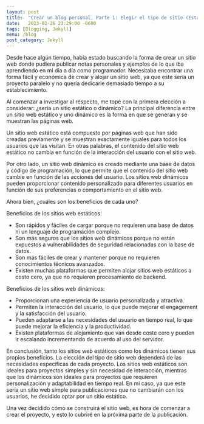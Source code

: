 ```yaml
---
layout: post
title:  "Crear un blog personal, Parte 1: Elegir el tipo de sitio (Estatico vs Dinamico)"
date:   2023-02-26 23:29:00 -0600
tags: [Blogging, Jekyll]
menu: /blog
post_category: Jekyll
---
```

Desde hace algún tiempo, había estado buscando la forma de crear un sitio web donde pudiera publicar notas personales y ejemplos de lo que iba aprendiendo en mi día a día como programador. Necesitaba encontrar una forma fácil y económica de crear y alojar un sitio web, ya que este sería un proyecto paralelo y no quería dedicarle demasiado tiempo a su establecimiento.
<!--more-->

Al comenzar a investigar al respecto, me topé con la primera elección a considerar: ¿sería un sitio estático o dinámico? La principal diferencia entre un sitio web estático y uno dinámico es la forma en que se generan y se muestran las páginas web.

Un sitio web estático está compuesto por páginas web que han sido creadas previamente y se muestran exactamente iguales para todos los usuarios que las visitan. En otras palabras, el contenido del sitio web estático no cambia en función de la interacción del usuario con el sitio web.

Por otro lado, un sitio web dinámico es creado mediante una base de datos y código de programación, lo que permite que el contenido del sitio web cambie en función de las acciones del usuario. Los sitios web dinámicos pueden proporcionar contenido personalizado para diferentes usuarios en función de sus preferencias o comportamiento en el sitio web.

Ahora bien, ¿cuáles son los beneficios de cada uno?

Beneficios de los sitios web estáticos:

 - Son rápidos y fáciles de cargar porque no requieren una base de datos ni un lenguaje de programación complejo.
 - Son más seguros que los sitios web dinámicos porque no están expuestos a vulnerabilidades de seguridad relacionadas con la base de datos.
 - Son más fáciles de crear y mantener porque no requieren conocimientos técnicos avanzados.
 - Existen muchas plataformas que permiten alojar sitios web estáticos a costo cero, ya que no requieren procesamiento de backend.

Beneficios de los sitios web dinámicos:

 - Proporcionan una experiencia de usuario personalizada y atractiva.
 - Permiten la interacción del usuario, lo que puede mejorar el engagement y la satisfacción del usuario.
 - Pueden adaptarse a las necesidades del usuario en tiempo real, lo que puede mejorar la eficiencia y la productividad.
 - Existen plataformas de alojamiento que van desde coste cero y pueden ir escalando incrementando de acuerdo al uso del servidor.

En conclusión, tanto los sitios web estáticos como los dinámicos tienen sus propios beneficios. La elección del tipo de sitio web dependerá de las necesidades específicas de cada proyecto. Los sitios web estáticos son ideales para proyectos simples y sin necesidad de interacción, mientras que los dinámicos son ideales para proyectos que requieren personalización y adaptabilidad en tiempo real. En mi caso, ya que este sería un sitio web simple para publicaciones que no cambiarán con los usuarios, he decidido optar por un sitio estático.

Una vez decidido cómo se construirá el sitio web, es hora de comenzar a crear el proyecto, y esto lo cubriré en la próxima parte de la publicación.
